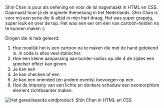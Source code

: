 Shin Chan is puur als oefening en voor de lol nagemaakt in HTML en CSS. Daarnaast hoor je de originele themesong in het Nederlands. Shin Chan is voor mij een serie die ik altijd in mijn hart draag. Het was super grappig, super leuk en over de top. Het was een eer om één van cartoon-helden na te kunnen maken :)

Dingen die ik heb geleerd:
1. Hoe moeilijk het is een cartoon na te maken die met de hand getekend is. In code is alles veel statischer.
2. Hoe een kleine aanpassing aan border-radius op alle 4 de zijdes een speelser effect kan geven.
3. Je kan een <audio> in een HTML document zetten en afspelen met JavaScript. 
4. Je kan checken of een <audio> aan het spelen is of niet door simpele properties te checken in een if-statement.
5. Je kan een onended (en andere events) toevoegen op een <audio>.
6. Hoe de intensity van een lichte en donkere schaduw een neomorphism element zichtbaarder maken. 

![Het gerealiseerde eindproduct: Shin Chan in HTML en CSS](https://vettedingenbouwen.nl/img/shinchan.png "Shin Chan")